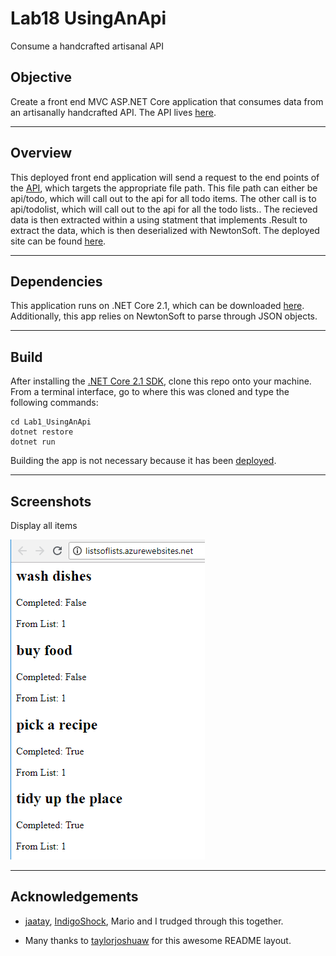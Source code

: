 # Lab18 UsingAnApi
Consume a handcrafted artisanal API

## Objective
Create a front end MVC ASP.NET Core application that consumes data from
an artisanally handcrafted API.  The API lives [here](http://artisanalapi.azurewebsites.net).

---
## Overview
This deployed front end application will send a request to the end points of the [API](http://artisanalapi.azurewebsites.net),
which targets the appropriate file path.  This file path can either be api/todo,
which will call out to the api for all todo items.  The other call is to api/todolist,
which will call out to the api for all the todo lists..
The recieved data is then extracted within a using statment that implements
.Result to extract the data, which is then deserialized with NewtonSoft.
The deployed site can be found [here](http://listsoflists.azurewebsites.net/).

---
## Dependencies
This application runs on .NET Core 2.1, which can be downloaded [here](https://www.microsoft.com/net/download/macos).
Additionally, this app relies on NewtonSoft to parse through JSON objects.

---
## Build
After installing the [.NET Core 2.1 SDK](https://www.microsoft.com/net/download/macos), clone this repo onto your machine. From a terminal interface, go to where this was cloned and type the following commands:

```
cd Lab1_UsingAnApi
dotnet restore
dotnet run
```
Building the app is not necessary because it has been [deployed](http://listsoflists.azurewebsites.net/).


---
## Screenshots
Display all items

![all todo items](/assets/listofitems.png)

---
## Acknowledgements
- [jaatay](https://github.com/jaatay), [IndigoShock](https://github.com/IndigoShock),
Mario and I trudged through this together.

- Many thanks to [taylorjoshuaw](https://github.com/taylorjoshuaw) 
for this awesome README layout.